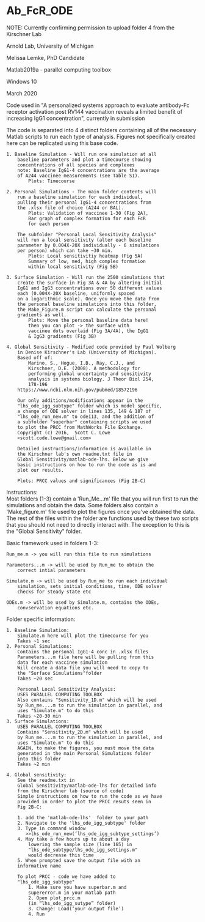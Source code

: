 # Ab_FcR_ODE
NOTE: Currently confirming permission to upload folder 4 from the Kirschner Lab

Arnold Lab, University of Michigan

Melissa Lemke, PhD Candidate

Matlab2019a - parallel computing toolbox

Windows 10

March 2020

Code used in "A personalized systems approach to evaluate 
antibody-Fc receptor activation post RV144 vaccination reveals 
a limited benefit of increasing IgG1 concentration", currently 
in submission 

The code is separated into 4 distinct folders containing all of
the necessary Matlab scripts to run each type of analysis. Figures
not specifically created here can be replicated using this base code.

	1. Baseline Simulation - Will run one simulation at all
		baseline parameters and plot a timecourse showing
		concentrations of all species and complexes
		note: Baseline IgG1-4 concentrations are the average
		of A244 vaccinee measurements (see Table S1). 
			Plots: Timecourse
			
	2. Personal Simulations - The main folder contents will
		run a baseline simulation for each individual,
		pulling their personal IgG1-4 concentrations from
		the .xlsx file of choice (A244 or BAL). 
			Plots: Validation of vaccinee 1-30 (Fig 2A),
			Bar graph of complex formation for each FcR
			for each person
			
		The subfolder "Personal Local Sensitivity Analysis" 
		will run a local sensitivity (alter each baseline 
		parameter by 0.004X-20X individually - 6 simulations
		per person) which can take ~30 min. 
			Plots: Local sensitivitiy heatmap (Fig 5A)
			Summary of low, med, high complex formation
			within local sensitivity (Fig 5B)
			
	3. Surface Simulation - Will run the 2500 simulations that
		create the surface in Fig 3A & 4A by altering initial
		IgG1 and IgG3 concentrations over 50 different values
		each (0.004X-20X baseline, uniformly spaced
		on a logarithmic scale). Once you move the data from
		the personal baseline simulations into this folder,
		the Make_Figure.m script can calculate the personal
		gradients as well.
			Plots: Move the personal baseline data here!
			then you can plot -> the surface with
			vaccinee dots overlaid (Fig 3A/4A), the IgG1
			& IgG3 gradients (Fig 3B)
			
	4. Global Sensitivity - Modified code provided by Paul Wolberg 
		in Denise Kirschner's Lab (University of Michigan). 
		Based off of:
			Marino, S., Hogue, I.B., Ray, C.J., and 
			Kirschner, D.E. (2008). A methodology for 
			performing global uncertainty and sensitivity 
			analysis in systems biology. J Theor Biol 254, 
			178-196
		https://www.ncbi.nlm.nih.gov/pubmed/18572196

		Our only additions/modifications appear in the 
		"lhs_ode_igg_subtype" folder which is model specific,
		a change of ODE solver in lines 135, 149 & 187 of 
		"lhs_ode_run_new.m" to ode113, and the addition of
		a subfolder "superbar" containing scripts we used
		to plot the PRCC from MathWorks File Exchange. 
		Copyright (c) 2016,  Scott C. Lowe 
		<scott.code.lowe@gmail.com>

		Detailed instructions/information is available in
		the Kirschner lab's own readme.txt file in 
		Global Sensitivity/matlab-ode-lhs. Below we give
		basic instructions on how to run the code as is and
		plot our results.

		Plots: PRCC values and significances (Fig 2B-C)

Instructions:		
Most folders (1-3) contain a 'Run_Me...m' file that you will run 
first to run the simulations and obtain the data. Some folders also 
contain a 'Make_figure.m' file used to plot the figures once you've 
obtained the data. The rest of the files within the folder are
functions used by these two scripts that you should not need to
directly interact with. The exception to this is the "Global 
Sensitivity" folder. 

Basic framework used in folders 1-3:

	Run_me.m -> you will run this file to run simulations
	
	Parameters...m -> will be used by Run_me to obtain the 
		correct intial parameters
		
	Simulate.m -> will be used by Run_me to run each individual
		simulation, sets initial conditions, time, ODE solver
		checks for steady state etc
		
	ODEs.m -> will be used by Simulate.m, contains the ODEs, 
		convservation equations etc.

Folder specific information:	

	1. Baseline Simulation: 
		Simulate.m here will plot the timecourse for you
		Takes ~1 sec
	2. Personal Simulations:
		Contains the personal IgG1-4 conc in .xlsx files
		Parameters...m file here will be pulling from this
		data for each vaccinee simulation
		Will create a data file you will need to copy to
		the "Surface Simulations"folder
		Takes ~20 sec

		Personal Local Sensitivity Analysis:
		USES PARALLEL COMPUTING TOOLBOX
		Also contains "Sensitivity_1D.m" which will be used
		by Run_me....m to run the simulation in parallel, and
		uses "Simulate.m" to do this
		Takes ~20-30 min
	3. Surface Simulations:
		USES PARALLEL COMPUTING TOOLBOX
		Contains "Sensitivity_2D.m" which will be used
		by Run_me....m to run the simulation in parallel, and
		uses "Simulate.m" to do this
		AGAIN, to make the figures, you must move the data
		generated in the main Personal Simulations folder
		into this folder
		Takes ~2 min

	4. Global sensitivity:
		See the readme.txt in 
		Global Sensitivity/matlab-ode-lhs for detailed info
		from the Kirschner lab (source of code)
		Simple instructions on how to run the code as we have
		provided in order to plot the PRCC resuts seen in
		Fig 2B-C:

		1. add the 'matlab-ode-lhs'  folder to your path
		2. Navigate to the 'lhs_ode_igg_subtype' folder
		3. Type in command window
		   >>lhs_ode_run_new(‘lhs_ode_igg_subtype_settings’)
		4. May take a few hours up to about a day
			lowering the sample size (line 165) in 
			"lhs_ode_subtype/lhs_ode_igg_settings.m"
			would decrease this time
		5. When prompted save the output file with an 
		informative name 

		To plot PRCC - code we have added to 
		"lhs_ode_igg_subtype"
			1. Make sure you have superbar.m and 
			supererror.m in your matlab path
			2. Open plot_prcc.m 
			(in “lhs_ode_igg_sutype” folder)
			3. Change: Load(‘your output file’)
			4. Run 


